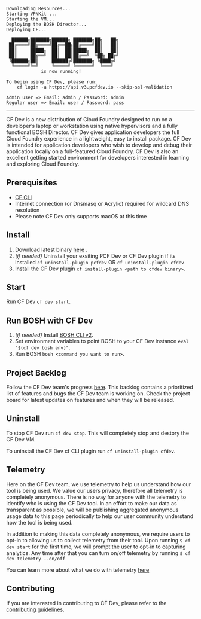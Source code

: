 ```
Downloading Resources...
Starting VPNKit ...
Starting the VM...
Deploying the BOSH Director...
Deploying CF...

  ██████╗███████╗██████╗ ███████╗██╗   ██╗
 ██╔════╝██╔════╝██╔══██╗██╔════╝██║   ██║
 ██║     █████╗  ██║  ██║█████╗  ██║   ██║
 ██║     ██╔══╝  ██║  ██║██╔══╝  ╚██╗ ██╔╝
 ╚██████╗██║     ██████╔╝███████╗ ╚████╔╝
  ╚═════╝╚═╝     ╚═════╝ ╚══════╝  ╚═══╝
             is now running!

To begin using CF Dev, please run:
    cf login -a https://api.v3.pcfdev.io --skip-ssl-validation

Admin user => Email: admin / Password: admin
Regular user => Email: user / Password: pass

```

***********************************

CF Dev is a new distribution of Cloud Foundry designed to run on a developer’s laptop or workstation using native hypervisors and a fully functional BOSH Director. CF Dev gives application developers the full Cloud Foundry experience in a lightweight, easy to install package. CF Dev is intended for application developers who wish to develop and debug their application locally on a full-featured Cloud Foundry. CF Dev is also an excellent getting started environment for developers interested in learning and exploring Cloud Foundry.

## Prerequisites

* [CF CLI](https://github.com/cloudfoundry/cli)
* Internet connection (or Dnsmasq or Acrylic) required for wildcard DNS resolution
* Please note CF Dev only supports macOS at this time

## Install 
1. Download latest binary [here](http://d3p1cc0zb2wjno.cloudfront.net/cfdev/cfdev-v0.0.3-darwin) .
1. _(if needed)_ Uninstall your exsiting PCF Dev or CF Dev plugin if its installed `cf uninstall-plugin pcfdev` OR `cf uninstall-plugin cfdev`
1. Install the CF Dev plugin `cf install-plugin <path to cfdev binary>`.

## Start
Run CF Dev `cf dev start`.


## Run BOSH with CF Dev
1. _(if needed)_ Install [BOSH CLI v2](https://bosh.io/docs/cli-v2.html).
1. Set environment variables to point BOSH to your CF Dev instance `eval "$(cf dev bosh env)"`.
1. Run BOSH `bosh <command you want to run>`.

## Project Backlog

Follow the CF Dev team's progress [here](https://github.com/cloudfoundry-incubator/cfdev/projects/1).  This backlog contains a prioritized list of features and bugs the CF Dev team is working on.  Check the project board for latest updates on features and when they will be released.

## Uninstall

To stop CF Dev run `cf dev stop`. This will completely stop and destory the CF Dev VM.

To uninstall the CF Dev cf CLI plugin run `cf uninstall-plugin cfdev`.

## Telemetry

Here on the CF Dev team, we use telemetry to help us understand how our tool is being used.  We value our users privacy, therefore all telemetry is completely anonymous. There is no way for anyone with the telemetry to identify who is using the CF Dev tool.  In an effort to make our data as transparent as possible, we will be publishing aggregated anonymous usage data to this page periodically to help our user community understand how the tool is being used. 

In addition to making this data completely anonymous, we require users to opt-in to allowing us to collect telemetry from their tool. Upon running `$ cf dev start` for the first time, we will prompt the user to opt-in to capturing analytics.  Any time after that you can turn on/off telemetry by running `$ cf dev telemetry --on/off`

You can learn more about what we do with telemetry [here](https://github.com/cloudfoundry-incubator/cfdev/wiki/Telemetry)

## Contributing

If you are interested in contributing to CF Dev, please refer to the [contributing guidelines](CONTRIBUTING.md).
